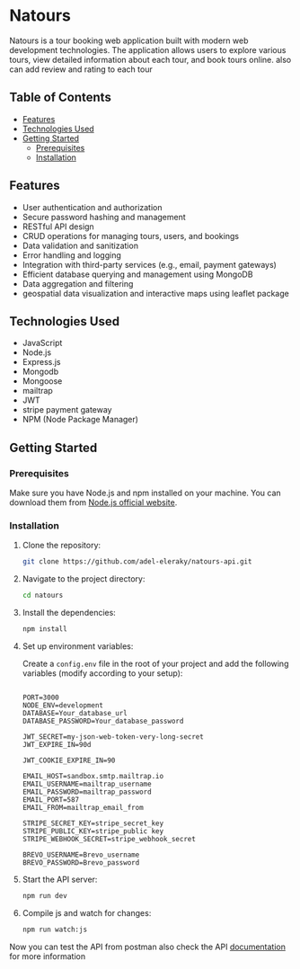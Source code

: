 # Natours

Natours is a tour booking web application built with modern web development technologies. The application allows users to explore various tours, view detailed information about each tour, and book tours online. 
also can add review and rating to each tour

## Table of Contents

- [Features](#features)
- [Technologies Used](#technologies-used)
- [Getting Started](#getting-started)
  - [Prerequisites](#prerequisites)
  - [Installation](#installation)


## Features

- User authentication and authorization
- Secure password hashing and management
- RESTful API design
- CRUD operations for managing tours, users, and bookings
- Data validation and sanitization
- Error handling and logging
- Integration with third-party services (e.g., email, payment gateways)
- Efficient database querying and management using MongoDB
- Data aggregation and filtering
- geospatial data visualization and interactive maps using leaflet package
  
## Technologies Used

- JavaScript
- Node.js
- Express.js
- Mongodb
- Mongoose
- mailtrap
- JWT
- stripe payment gateway
- NPM (Node Package Manager)

## Getting Started

### Prerequisites

Make sure you have Node.js and npm installed on your machine. You can download them from [Node.js official website](https://nodejs.org/).

### Installation

1. Clone the repository:
    ```sh
    git clone https://github.com/adel-eleraky/natours-api.git
    ```

2. Navigate to the project directory:
    ```sh
    cd natours
    ```

3. Install the dependencies:
    ```sh
    npm install
    ```

4. Set up environment variables:

    Create a `config.env` file in the root of your project and add the following variables (modify according to your setup):
    ```plaintext
    
   PORT=3000
    NODE_ENV=development
    DATABASE=Your_database_url
    DATABASE_PASSWORD=Your_database_password
    
    JWT_SECRET=my-json-web-token-very-long-secret
    JWT_EXPIRE_IN=90d
    
    JWT_COOKIE_EXPIRE_IN=90
    
    EMAIL_HOST=sandbox.smtp.mailtrap.io
    EMAIL_USERNAME=mailtrap_username
    EMAIL_PASSWORD=mailtrap_password
    EMAIL_PORT=587
    EMAIL_FROM=mailtrap_email_from
    
    STRIPE_SECRET_KEY=stripe_secret_key
    STRIPE_PUBLIC_KEY=stripe_public key
    STRIPE_WEBHOOK_SECRET=stripe_webhook_secret
    
    BREVO_USERNAME=Brevo_username
    BREVO_PASSWORD=Brevo_password
    ```

5. Start the API server:
    ```sh
    npm run dev
    ```

6. Compile js and watch for changes:
    ```sh
    npm run watch:js
    ```

Now you can test the API from postman
also check the API [documentation](https://documenter.getpostman.com/view/30514600/2sA2xny9wd) for more information
